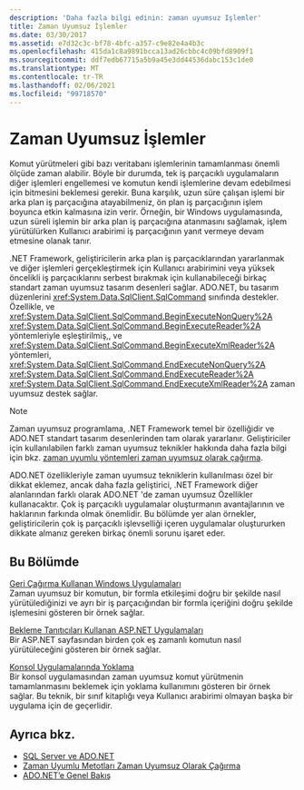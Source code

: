 ```yaml
---
description: 'Daha fazla bilgi edinin: zaman uyumsuz Işlemler'
title: Zaman Uyumsuz İşlemler
ms.date: 03/30/2017
ms.assetid: e7d32c3c-bf78-4bfc-a357-c9e82e4a4b3c
ms.openlocfilehash: 415da1c8a9891bcca13ad26cbbc4c09bfd8909f1
ms.sourcegitcommit: ddf7edb67715a5b9a45e3dd44536dabc153c1de0
ms.translationtype: MT
ms.contentlocale: tr-TR
ms.lasthandoff: 02/06/2021
ms.locfileid: "99718570"
---
```

# <a name="asynchronous-operations"></a>Zaman Uyumsuz İşlemler

Komut yürütmeleri gibi bazı veritabanı işlemlerinin tamamlanması önemli ölçüde zaman alabilir. Böyle bir durumda, tek iş parçacıklı uygulamaların diğer işlemleri engellemesi ve komutun kendi işlemlerine devam edebilmesi için bitmesini beklemesi gerekir. Buna karşılık, uzun süre çalışan işlemi bir arka plan iş parçacığına atayabilmeniz, ön plan iş parçacığının işlem boyunca etkin kalmasına izin verir. Örneğin, bir Windows uygulamasında, uzun süreli işlemin bir arka plan iş parçacığına atanmasını sağlamak, işlem yürütülürken Kullanıcı arabirimi iş parçacığının yanıt vermeye devam etmesine olanak tanır.  
  
 .NET Framework, geliştiricilerin arka plan iş parçacıklarından yararlanmak ve diğer işlemleri gerçekleştirmek için Kullanıcı arabirimini veya yüksek öncelikli iş parçacıklarını serbest bırakmak için kullanabileceği birkaç standart zaman uyumsuz tasarım desenleri sağlar. ADO.NET, bu tasarım düzenlerini <xref:System.Data.SqlClient.SqlCommand> sınıfında destekler. Özellikle, ve <xref:System.Data.SqlClient.SqlCommand.BeginExecuteNonQuery%2A> <xref:System.Data.SqlClient.SqlCommand.BeginExecuteReader%2A> yöntemleriyle eşleştirilmiş,, ve <xref:System.Data.SqlClient.SqlCommand.BeginExecuteXmlReader%2A> yöntemleri, <xref:System.Data.SqlClient.SqlCommand.EndExecuteNonQuery%2A> <xref:System.Data.SqlClient.SqlCommand.EndExecuteReader%2A> <xref:System.Data.SqlClient.SqlCommand.EndExecuteXmlReader%2A> zaman uyumsuz destek sağlar.  
  
> [!NOTE]
> Zaman uyumsuz programlama, .NET Framework temel bir özelliğidir ve ADO.NET standart tasarım desenlerinden tam olarak yararlanır. Geliştiriciler için kullanılabilen farklı zaman uyumsuz teknikler hakkında daha fazla bilgi için bkz. [zaman uyumlu yöntemleri zaman uyumsuz olarak çağırma](../../../../standard/asynchronous-programming-patterns/calling-synchronous-methods-asynchronously.md).  
  
 ADO.NET özellikleriyle zaman uyumsuz tekniklerin kullanılması özel bir dikkat eklemez, ancak daha fazla geliştirici, .NET Framework diğer alanlarından farklı olarak ADO.NET 'de zaman uyumsuz Özellikler kullanacaktır. Çok iş parçacıklı uygulamalar oluşturmanın avantajlarının ve haklarının farkında olmak önemlidir. Bu bölümde yer alan örnekler, geliştiricilerin çok iş parçacıklı işlevselliği içeren uygulamalar oluştururken dikkate almanız gereken birkaç önemli sorunu işaret eder.  
  
## <a name="in-this-section"></a>Bu Bölümde  

 [Geri Çağırma Kullanan Windows Uygulamaları](windows-applications-using-callbacks.md)  
 Zaman uyumsuz bir komutun, bir formla etkileşimi doğru bir şekilde nasıl yürütülediğinizi ve ayrı bir iş parçacığından bir formla içeriğini doğru şekilde işlemesini gösteren bir örnek sağlar.  
  
 [Bekleme Tanıtıcıları Kullanan ASP.NET Uygulamaları](aspnet-apps-using-wait-handles.md)  
 Bir ASP.NET sayfasından birden çok eş zamanlı komutun nasıl yürütüleceğini gösteren bir örnek sağlar.  
  
 [Konsol Uygulamalarında Yoklama](polling-in-console-applications.md)  
 Bir konsol uygulamasından zaman uyumsuz komut yürütmenin tamamlanmasını beklemek için yoklama kullanımını gösteren bir örnek sağlar. Bu teknik, bir sınıf kitaplığı veya Kullanıcı arabirimi olmayan başka bir uygulama için de geçerlidir.  
  
## <a name="see-also"></a>Ayrıca bkz.

- [SQL Server ve ADO.NET](index.md)
- [Zaman Uyumlu Metotları Zaman Uyumsuz Olarak Çağırma](../../../../standard/asynchronous-programming-patterns/calling-synchronous-methods-asynchronously.md)
- [ADO.NET’e Genel Bakış](../ado-net-overview.md)
